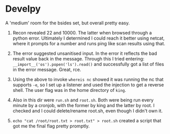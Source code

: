 # Develpy

A 'medium' room for the bsides set, but overall pretty easy.

1. Recon revealed 22 and 10000. The latter when browsed through a python error. Ultimately I determined I could reach it better using netcat, where it prompts for a number and runs ping like scan results using that.

2. The error suggested unsanitised input. In the error it reflects the bad result value back in the message. Through this I tried entering: `__import__('os').popen('ls').read()` and successfully got a list of files in the error message. Great, rce.

3. Using the above to invoke `whereis nc` showed it was running the nc that supports `-e`, so I set up a listener and used the injection to get a reverse shell. The user flag was in the home directory of `king`.

4. Also in this dir were `run.sh` and `root.sh`. Both were being run every minute by a cronjob, with the former by king and the latter by root. I checked and I could delete/rename root.sh, even though I didn't own it.

5. `echo "cat /root/root.txt > root.txt" > root.sh` created a script that got me the final flag pretty promptly.